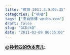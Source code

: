 ```yaml
---
title: "微博 2011.3.9 06:35"
categories: ["嘀咕"]
tags: ["来自微博 weibo.com"]
draft: false
slug: "GCDckQ"
date: "2011-03-09 06:35:00"
---
```


<p><strong>@<a href=\\"O网页链接\\" target=\\"_blank\\">孙老四的伪本壳儿</a>:</s...O网页链接 ​​​​</p>
